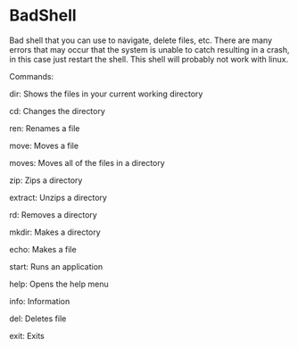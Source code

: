 # BadShell
Bad shell that you can use to navigate, delete files, etc.
There are many errors that may occur that the system is unable to catch resulting in a crash, in this case just restart the shell. This shell will probably not work with linux.

Commands:

dir: Shows the files in your current working directory

cd: Changes the directory

ren: Renames a file

move: Moves a file

moves: Moves all of the files in a directory

zip: Zips a directory

extract: Unzips a directory

rd: Removes a directory

mkdir: Makes a directory 

echo: Makes a file

start: Runs an application

help: Opens the help menu

info: Information

del: Deletes file

exit: Exits
